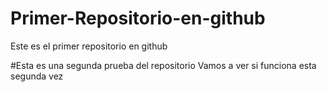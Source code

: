 # Primer-Repositorio-en-github
Este es el primer repositorio en github 

#Esta es una segunda prueba del repositorio 
Vamos a ver si funciona esta segunda vez 
